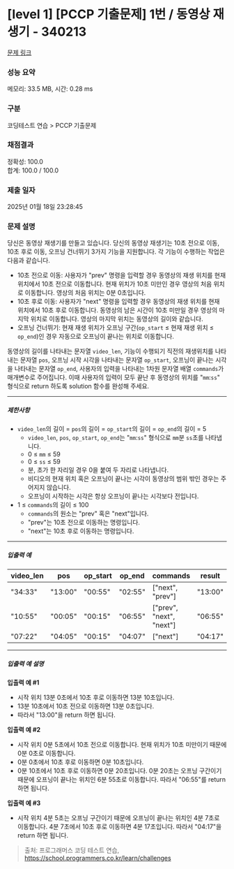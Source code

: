 # [level 1] [PCCP 기출문제] 1번 / 동영상 재생기 - 340213 

[문제 링크](https://school.programmers.co.kr/learn/courses/30/lessons/340213) 

### 성능 요약

메모리: 33.5 MB, 시간: 0.28 ms

### 구분

코딩테스트 연습 > PCCP 기출문제

### 채점결과

정확성: 100.0<br/>합계: 100.0 / 100.0

### 제출 일자

2025년 01월 18일 23:28:45

### 문제 설명

<p>당신은 동영상 재생기를 만들고 있습니다. 당신의 동영상 재생기는 10초 전으로 이동, 10초 후로 이동, 오프닝 건너뛰기 3가지 기능을 지원합니다. 각 기능이 수행하는 작업은 다음과 같습니다.</p>

<ul>
<li>10초 전으로 이동: 사용자가 "prev" 명령을 입력할 경우 동영상의 재생 위치를 현재 위치에서 10초 전으로 이동합니다. 현재 위치가 10초 미만인 경우 영상의 처음 위치로 이동합니다. 영상의 처음 위치는 0분 0초입니다.</li>
<li>10초 후로 이동: 사용자가 "next" 명령을 입력할 경우 동영상의 재생 위치를 현재 위치에서 10초 후로 이동합니다. 동영상의 남은 시간이 10초 미만일 경우 영상의 마지막 위치로 이동합니다. 영상의 마지막 위치는 동영상의 길이와 같습니다.</li>
<li>오프닝 건너뛰기: 현재 재생 위치가 오프닝 구간(<code>op_start</code> ≤ 현재 재생 위치 ≤ <code>op_end</code>)인 경우 자동으로 오프닝이 끝나는 위치로 이동합니다.</li>
</ul>

<p>동영상의 길이를 나타내는 문자열 <code>video_len</code>, 기능이 수행되기 직전의 재생위치를 나타내는 문자열 <code>pos</code>, 오프닝 시작 시각을 나타내는 문자열 <code>op_start</code>, 오프닝이 끝나는 시각을 나타내는 문자열 <code>op_end</code>, 사용자의 입력을 나타내는 1차원 문자열 배열 <code>commands</code>가 매개변수로 주어집니다. 이때 사용자의 입력이 모두 끝난 후 동영상의 위치를 "<code>mm</code>:<code>ss</code>" 형식으로 return 하도록 solution 함수를 완성해 주세요.</p>

<hr>

<h5>제한사항</h5>

<ul>
<li><code>video_len</code>의 길이 = <code>pos</code>의 길이 = <code>op_start</code>의 길이 = <code>op_end</code>의 길이 = 5

<ul>
<li><code>video_len</code>, <code>pos</code>, <code>op_start</code>, <code>op_end</code>는 "<code>mm</code>:<code>ss</code>" 형식으로 <code>mm</code>분 <code>ss</code>초를 나타냅니다.</li>
<li>0 ≤ <code>mm</code> ≤ 59</li>
<li>0 ≤ <code>ss</code> ≤ 59</li>
<li>분, 초가 한 자리일 경우 0을 붙여 두 자리로 나타냅니다.</li>
<li>비디오의 현재 위치 혹은 오프닝이 끝나는 시각이 동영상의 범위 밖인 경우는 주어지지 않습니다.</li>
<li>오프닝이 시작하는 시각은 항상 오프닝이 끝나는 시각보다 전입니다.</li>
</ul></li>
<li>1 ≤ <code>commands</code>의 길이 ≤ 100

<ul>
<li><code>commands</code>의 원소는 "prev" 혹은 "next"입니다.</li>
<li>"prev"는 10초 전으로 이동하는 명령입니다.</li>
<li>"next"는 10초 후로 이동하는 명령입니다.</li>
</ul></li>
</ul>

<hr>

<h5>입출력 예</h5>
<table class="table">
        <thead><tr>
<th>video_len</th>
<th>pos</th>
<th>op_start</th>
<th>op_end</th>
<th>commands</th>
<th>result</th>
</tr>
</thead>
        <tbody><tr>
<td>"34:33"</td>
<td>"13:00"</td>
<td>"00:55"</td>
<td>"02:55"</td>
<td>["next", "prev"]</td>
<td>"13:00"</td>
</tr>
<tr>
<td>"10:55"</td>
<td>"00:05"</td>
<td>"00:15"</td>
<td>"06:55"</td>
<td>["prev", "next", "next"]</td>
<td>"06:55"</td>
</tr>
<tr>
<td>"07:22"</td>
<td>"04:05"</td>
<td>"00:15"</td>
<td>"04:07"</td>
<td>["next"]</td>
<td>"04:17"</td>
</tr>
</tbody>
      </table>
<hr>

<h5>입출력 예 설명</h5>

<p><strong>입출력 예 #1</strong></p>

<ul>
<li>시작 위치 13분 0초에서 10초 후로 이동하면 13분 10초입니다.</li>
<li>13분 10초에서 10초 전으로 이동하면 13분 0초입니다.</li>
<li>따라서 "13:00"을 return 하면 됩니다.</li>
</ul>

<p><strong>입출력 예 #2</strong></p>

<ul>
<li>시작 위치 0분 5초에서 10초 전으로 이동합니다. 현재 위치가 10초 미만이기 때문에 0분 0초로 이동합니다.</li>
<li>0분 0초에서 10초 후로 이동하면 0분 10초입니다.</li>
<li>0분 10초에서 10초 후로 이동하면 0분 20초입니다. 0분 20초는 오프닝 구간이기 때문에 오프닝이 끝나는 위치인 6분 55초로 이동합니다. 따라서 "06:55"를 return 하면 됩니다.</li>
</ul>

<p><strong>입출력 예 #3</strong></p>

<ul>
<li>시작 위치 4분 5초는 오프닝 구간이기 때문에 오프닝이 끝나는 위치인 4분 7초로 이동합니다. 4분 7초에서 10초 후로 이동하면 4분 17초입니다. 따라서 "04:17"을 return 하면 됩니다.</li>
</ul>


> 출처: 프로그래머스 코딩 테스트 연습, https://school.programmers.co.kr/learn/challenges